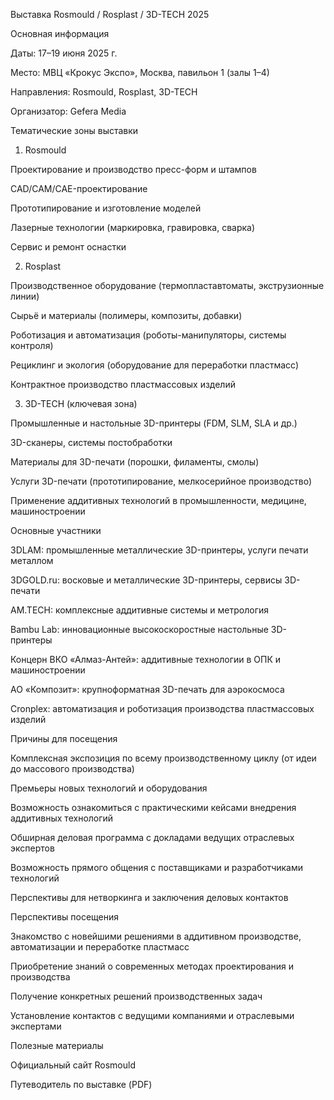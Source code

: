 Выставка Rosmould / Rosplast / 3D-TECH 2025

Основная информация

Даты: 17–19 июня 2025 г.

Место: МВЦ «Крокус Экспо», Москва, павильон 1 (залы 1–4)

Направления: Rosmould, Rosplast, 3D-TECH

Организатор: Gefera Media


Тематические зоны выставки

1. Rosmould

Проектирование и производство пресс-форм и штампов

CAD/CAM/CAE-проектирование

Прототипирование и изготовление моделей

Лазерные технологии (маркировка, гравировка, сварка)

Сервис и ремонт оснастки


2. Rosplast

Производственное оборудование (термопластавтоматы, экструзионные линии)

Сырьё и материалы (полимеры, композиты, добавки)

Роботизация и автоматизация (роботы-манипуляторы, системы контроля)

Рециклинг и экология (оборудование для переработки пластмасс)

Контрактное производство пластмассовых изделий


3. 3D-TECH (ключевая зона)

Промышленные и настольные 3D-принтеры (FDM, SLM, SLA и др.)

3D-сканеры, системы постобработки

Материалы для 3D-печати (порошки, филаменты, смолы)

Услуги 3D-печати (прототипирование, мелкосерийное производство)

Применение аддитивных технологий в промышленности, медицине, машиностроении


Основные участники

3DLAM: промышленные металлические 3D-принтеры, услуги печати металлом

3DGOLD.ru: восковые и металлические 3D-принтеры, сервисы 3D-печати

AM.TECH: комплексные аддитивные системы и метрология

Bambu Lab: инновационные высокоскоростные настольные 3D-принтеры

Концерн ВКО «Алмаз-Антей»: аддитивные технологии в ОПК и машиностроении

АО «Композит»: крупноформатная 3D-печать для аэрокосмоса

Cronplex: автоматизация и роботизация производства пластмассовых изделий


Причины для посещения

Комплексная экспозиция по всему производственному циклу (от идеи до массового производства)

Премьеры новых технологий и оборудования

Возможность ознакомиться с практическими кейсами внедрения аддитивных технологий

Обширная деловая программа с докладами ведущих отраслевых экспертов

Возможность прямого общения с поставщиками и разработчиками технологий

Перспективы для нетворкинга и заключения деловых контактов


Перспективы посещения

Знакомство с новейшими решениями в аддитивном производстве, автоматизации и переработке пластмасс

Приобретение знаний о современных методах проектирования и производства

Получение конкретных решений производственных задач

Установление контактов с ведущими компаниями и отраслевыми экспертами


Полезные материалы

Официальный сайт Rosmould

Путеводитель по выставке (PDF)


